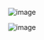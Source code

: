 ![image](https://github.com/dnjfht/react-youtube/assets/117057638/50563c68-302e-4270-b4cf-7c6cf6f3942c)

![image](https://github.com/dnjfht/react-youtube/assets/117057638/615f8fce-d438-4833-8565-214e5b0f4e70)

